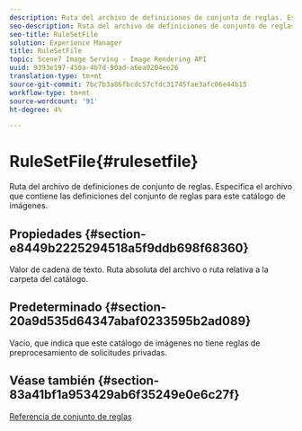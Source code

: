 ```yaml
---
description: Ruta del archivo de definiciones de conjunto de reglas. Especifica el archivo que contiene las definiciones del conjunto de reglas para este catálogo de imágenes.
seo-description: Ruta del archivo de definiciones de conjunto de reglas. Especifica el archivo que contiene las definiciones del conjunto de reglas para este catálogo de imágenes.
seo-title: RuleSetFile
solution: Experience Manager
title: RuleSetFile
topic: Scene7 Image Serving - Image Rendering API
uuid: 9393e197-450a-4b7d-90ad-a6ea0204ee26
translation-type: tm+mt
source-git-commit: 7bc7b3a86fbcdc57cfdc31745fae3afc06e44b15
workflow-type: tm+mt
source-wordcount: '91'
ht-degree: 4%

---
```



# RuleSetFile{#rulesetfile}

Ruta del archivo de definiciones de conjunto de reglas. Especifica el archivo que contiene las definiciones del conjunto de reglas para este catálogo de imágenes.

## Propiedades {#section-e8449b2225294518a5f9ddb698f68360}

Valor de cadena de texto. Ruta absoluta del archivo o ruta relativa a la carpeta del catálogo.

## Predeterminado {#section-20a9d535d64347abaf0233595b2ad089}

Vacío, que indica que este catálogo de imágenes no tiene reglas de preprocesamiento de solicitudes privadas.

## Véase también {#section-83a41bf1a953429ab6f35249e0e6c27f}

[Referencia de conjunto de reglas](../../../../../is-api/image-catalog/image-serving-api-ref/c-image-catalog-reference/c-rule-set-reference/c-rule-set-reference.md#concept-3e5058cf3507470b82cac638df23ea8e)
